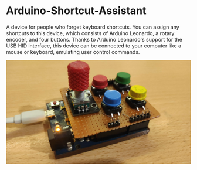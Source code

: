 # Arduino-Shortcut-Assistant

A device for people who forget keyboard shortcuts. You can assign any shortcuts to this device, which consists of Arduino Leonardo, a rotary encoder, and four buttons. Thanks to Arduino Leonardo's support for the USB HID interface, this device can be connected to your computer like a mouse or keyboard, emulating user control commands.

![alt text](https://github.com/ahmetakif/Arduino-Shortcut-Assistant/blob/main/IMG_20210225_235802.jpg?raw=true)
